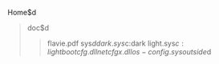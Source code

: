 Home$d
>doc$d
>>flavie.pdf
>sys$d
>>dark.sys$c:dark
>>light.sys$c:light
>>bootcfg.dll
>>netcfgx.dll
>>os-config.sys
>outside$d